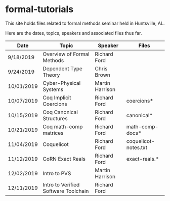 # formal-tutorials
This site holds files related to formal methods seminar held in Huntsville, AL.

Here are the dates, topics, speakers and associated files thus far.

| Date       | Topic                                | Speaker         | Files                |
| ---------  | --------------------------           | --------------  | -----                |
| 9/18/2019  | Overview of Formal Methods           | Richard Ford    |                      |
| 9/24/2019  | Dependent Type Theory                | Chris Brown     |                      |
| 10/01/2019 | Cyber-Physical Systems               | Martin Harrison |                      |
| 10/07/2019 | Coq Implicit Coercions               | Richard Ford    | coercions*           |
| 10/15/2019 | Coq Canonical Structures             | Richard Ford    | canonical*           |
| 10/21/2019 | Coq math-comp matrices               | Richard Ford    | math-comp-docs*      |
| 11/04/2019 | Coquelicot                           | Richard Ford    | coquelicot-notes.txt |
| 11/12/2019 | CoRN Exact Reals                     | Richard Ford    | exact-reals.*        |
| 12/02/2019 | Intro to PVS                         | Martin Harrison |                      |
| 12/11/2019 | Intro to Verified Software Toolchain | Richard Ford    |                      |
